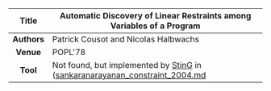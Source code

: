 | **Title**   | Automatic Discovery of Linear Restraints among Variables of a Program                     |
|:-----------:|-------------------------------------------------------------------------------------------| 
| **Authors** | Patrick Cousot  and  Nicolas Halbwachs                                                    |
| **Venue**   | POPL'78                                                                                   |
| **Tool**    | Not found, but implemented by [StinG](https://home.cs.colorado.edu/~srirams/research.html#GROUP) in ([sankaranarayanan_constraint_2004.md](sankaranarayanan_constraint_2004.md)           |
